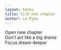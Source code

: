 ```yaml
---
layout: haiku
title: life new chapter
author: La Pyae
---
```


Open new chapter <br>
Don't act like a big drama <br>
Focus dream deeper <br>
